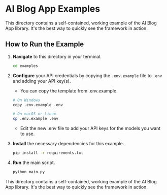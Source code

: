 # AI Blog App Examples
This directory contains a self-contained, working example of the AI Blog App library. It's the best way to quickly see the framework in action.

## How to Run the Example

1.  **Navigate** to this directory in your terminal.

    ```bash
    cd examples
    ```

2.  **Configure** your API credentials by copying the `.env.example` file to `.env` and adding your API key(s).  
    - You can copy the template from .env.example.
    ```bash
    # On Windows
    copy .env.example .env

    # On macOS or Linux
    cp .env.example .env
    ```
    - Edit the new .env file to add your API keys for the models you want to use.

3.  **Install** the necessary dependencies for this example.

    ```bash
    pip install -r requirements.txt
    ```

4.  **Run** the main script.

    ```bash
    python main.py
    ```

This directory contains a self-contained, working example of the AI Blog App library. It's the best way to quickly see the framework in action.